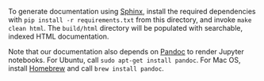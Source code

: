 To generate documentation using [Sphinx](https://www.sphinx-doc.org/en/master/index.html),
install the required dependencies with ``pip install -r requirements.txt`` from this directory,
and invoke ``make clean html``. The ``build/html`` directory will be populated with searchable,
indexed HTML documentation.

Note that our documentation also depends on [Pandoc](https://pandoc.org/installing.html) to render Jupyter notebooks.
For Ubuntu, call ``sudo apt-get install pandoc``. For Mac OS, install [Homebrew](https://brew.sh/)
and call ``brew install pandoc``.
